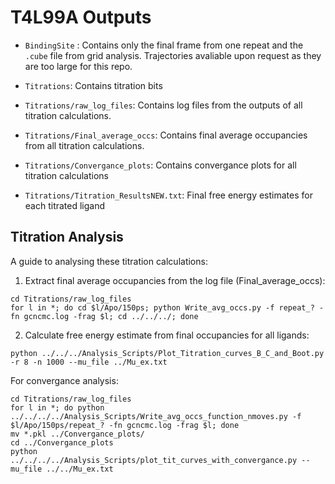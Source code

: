 # T4L99A Outputs

- `BindingSite` : Contains only the final frame from one repeat and the `.cube` file from grid analysis. Trajectories avaliable upon request as they are too large for this repo.

- `Titrations`: Contains titration bits

- `Titrations/raw_log_files`: Contains log files from the outputs of all titration calculations.

- `Titrations/Final_average_occs`: Contains final average occupancies from all titration calculations.

- `Titrations/Convergance_plots`: Contains convergance plots for all titration calculations

- `Titrations/Titration_ResultsNEW.txt`: Final free energy estimates for each titrated ligand




## Titration Analysis
A guide to analysing these titration calculations:

1) Extract final average occupancies from the log file (Final_average_occs):

```
cd Titrations/raw_log_files
for l in *; do cd $l/Apo/150ps; python Write_avg_occs.py -f repeat_? -fn gcncmc.log -frag $l; cd ../../../; done
```

2) Calculate free energy estimate from final occupancies for all ligands:
```
python ../../../Analysis_Scripts/Plot_Titration_curves_B_C_and_Boot.py -r 8 -n 1000 --mu_file ../Mu_ex.txt
```

For convergance analysis:
```
cd Titrations/raw_log_files
for l in *; do python ../../../../Analysis_Scripts/Write_avg_occs_function_nmoves.py -f $l/Apo/150ps/repeat_? -fn gcncmc.log -frag $l; done
mv *.pkl ../Convergance_plots/
cd ../Convergance_plots
python ../../../../Analysis_Scripts/plot_tit_curves_with_convergance.py --mu_file ../../Mu_ex.txt
```

